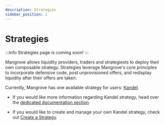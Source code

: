 ```yaml
---
description: Strategies
sidebar_position: 1
---
```



# Strategies

:::info
Strategies page is coming soon!
:::

Mangrove allows liquidity providers, traders and strategiests to deploy their own composable strategy. Strategies leverage Mangrove's core principles to incorporate defensive code, post unprovisioned offers, and redisplay liquidity after their offers are taken.

Currently, Mangrove has one available strategy for users: [Kandel](../../kandel/README.md).

* If you would like more information regarding Kandel strategy, head over the [dedicated documentation section](../../kandel/README.md).

* If you would like to create and manage your own Kandel strategy, check out [Create a Strategy](./create-strat.md).